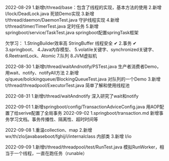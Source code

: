 2022-08-29
        1.新增t/thread/base：包含了线程的实现，基本方法的使用
        2.新增l/lock/DeadLock.java 死锁Demo实现
        3.新增t/thread/daemon/DaemonTest.java  守护线程实现 
        4.新增t/thread/timer/TimerTest.java 定时任务
        5.新增springboot/service/TaskTest.java springboot配置springTask框架


欠学习： 1.StringBuilder效率高 StringBuffer 线程安全 ✔
        2.事务 ✔
        3.springboot、
        4.Java内存模型、
        5.volatile关键字、synchronized关键字、
        6.ReetrantLock、Atomic
        7.队列
        8.JVM虚拟机

2022-08-30
        1.新增t/thread/waitAndnotify/PSTest.java 生产者消费者Demo，用wait、notify、notifyAll方法
        2.新增q/queue/bolckingqueue/BlockingQueueTest.java 对队列的一个Demo
        3.新增t/thread/threadpool/ExecutorTest.java 简单了解和使用线程池

2022-08-31
        1.新增t/thread/waitAndnotify 深入研究了wait和notify

2022-09-01
        1.新增springboot/config/TransactionAdviceConfig.java 用AOP配置了给serive配置了全局事务
2022-09-02
        1.springboot/transaction.md  新增事务学习文档。事务传播性、隔离性、超时时间等

2022-09-08
        1.重温collection、map
        2.新增 wx/th/zlo/javabaseboot/fghij/i/internalclass 内部类
        3.新增 l/io

2022-09-09
        1.新增t/thread/threadpool/test/RunTest.java  模拟RunWorker，相当于一个线程，一直在跑任务（runable）





